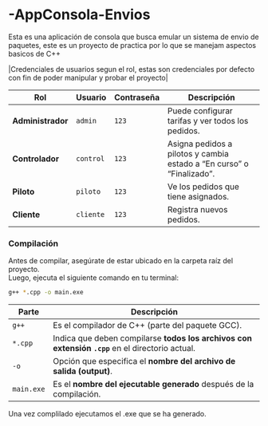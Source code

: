 # -AppConsola-Envios
Esta es una aplicación de consola que busca emular un sistema de envio de paquetes, este es un proyecto de practica por lo que se manejam aspectos basicos de C++ 

|Credenciales de usuarios segun el rol, estas son credenciales por defecto con fin de poder manipular y probar el proyecto|

| Rol               | Usuario   | Contraseña | Descripción                                                           |
| ----------------- | --------- | ---------- | --------------------------------------------------------------------- |
| **Administrador** | `admin`   | `123`     | Puede configurar tarifas y ver todos los pedidos.                     |
| **Controlador**   | `control` | `123`     | Asigna pedidos a pilotos y cambia estado a “En curso” o “Finalizado”. |
| **Piloto**        | `piloto`  | `123`     | Ve los pedidos que tiene asignados.                                   |
| **Cliente**       | `cliente` | `123`     | Registra nuevos pedidos.                                              |


###  Compilación

Antes de compilar, asegúrate de estar ubicado en la carpeta raíz del proyecto.  
Luego, ejecuta el siguiente comando en tu terminal:

```bash
g++ *.cpp -o main.exe

```

| Parte      | Descripción                                                                                      |
| ---------- | ------------------------------------------------------------------------------------------------ |
| `g++`      | Es el compilador de C++ (parte del paquete GCC).                                                 |
| `*.cpp`    | Indica que deben compilarse **todos los archivos con extensión `.cpp`** en el directorio actual. |
| `-o`       | Opción que especifica el **nombre del archivo de salida (output)**.                              |
| `main.exe` | Es el **nombre del ejecutable generado** después de la compilación.                              |


Una vez complilado ejecutamos el .exe que se ha generado. 
